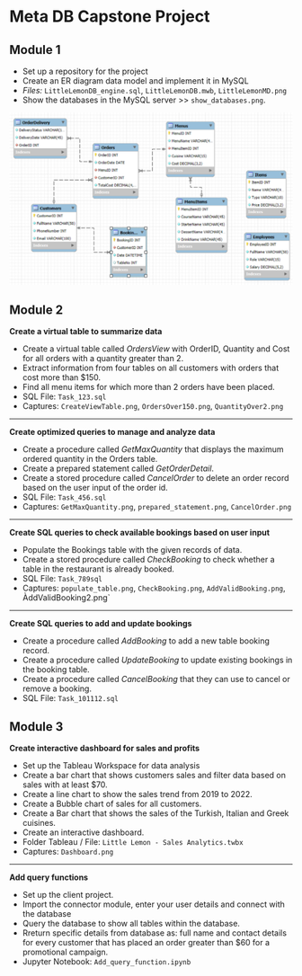 # Meta DB Capstone Project
## Module 1
+ Set up a repository for the project
+ Create an ER diagram data model and implement it in MySQL
+ *Files:* `LittleLemonDB_engine.sql`, `LittleLemonDB.mwb`, `LittleLemonMD.png`
+ Show the databases in the MySQL server >> `show_databases.png`.

<img src="LittleLemonMD.png" alt="Little Lemon Data Model" width="600"/>

<!-- ![Little Lemon Data Model](LittleLemonMD.png) -->

## Module 2
**Create a virtual table to summarize data**
+ Create a virtual table called *OrdersView* with OrderID, Quantity and Cost for all orders with a quantity greater than 2. 
+ Extract information from four tables on all customers with orders that cost more than $150.
+ Find all menu items for which more than 2 orders have been placed.
+ SQL File: `Task_123.sql`
+ Captures: `CreateViewTable.png`, `OrdersOver150.png`, `QuantityOver2.png`
_______
  
**Create optimized queries to manage and analyze data**
+ Create a procedure called *GetMaxQuantity* that displays the maximum ordered quantity in the Orders table.
+ Create a prepared statement called *GetOrderDetail*.
+ Create a stored procedure called *CancelOrder* to delete an order record based on the user input of the order id.
+ SQL File: `Task_456.sql`
+ Captures: `GetMaxQuantity.png`, `prepared_statement.png`, `CancelOrder.png`

***

**Create SQL queries to check available bookings based on user input**
+ Populate the Bookings table with the given records of data.
+ Create a stored procedure called *CheckBooking* to check whether a table in the restaurant is already booked.
+ SQL File: `Task_789sql`
+ Captures: `populate_table.png`, `CheckBooking.png`, `AddValidBooking.png`, ÀddValidBooking2.png`

***

**Create SQL queries to add and update bookings**
+ Create a procedure called *AddBooking* to add a new table booking record.
+ Create a procedure called *UpdateBooking* to update existing bookings in the booking table.
+ Create a procedure called *CancelBooking* that they can use to cancel or remove a booking.
+ SQL File: `Task_101112.sql`

## Module 3 
**Create interactive dashboard for sales and profits**
+ Set up the Tableau Workspace for data analysis
+ Create a bar chart that shows customers sales and filter data based on sales with at least $70.
+ Create a line chart to show the sales trend from 2019 to 2022.
+ Create a Bubble chart of sales for all customers.
+ Create a Bar chart that shows the sales of the Turkish, Italian and Greek cuisines.
+ Create an interactive dashboard.
+ Folder Tableau / File: `Little Lemon - Sales Analytics.twbx`
+ Captures: `Dashboard.png`

***
**Add query functions**
+ Set up the client project.
+ Import the connector module, enter your user details and connect with the database
+ Query the database to show all tables within the database.
+ Rreturn specific details from database as: full name and contact details for every customer that has placed an order greater than $60 for a promotional campaign.
+ Jupyter Notebook: `Add_query_function.ipynb`
  
